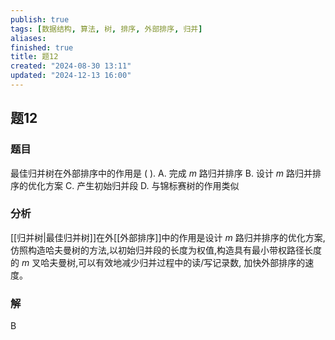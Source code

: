 ```yaml
---
publish: true
tags: [数据结构, 算法, 树, 排序, 外部排序, 归并]
aliases: 
finished: true
title: 题12
created: "2024-08-30 13:11"
updated: "2024-12-13 16:00"
---
```

## 题12
### 题目
最佳归并树在外部排序中的作用是 ( ).
A. 完成 $m$ 路归并排序 
B. 设计 $m$ 路归并排序的优化方案
C. 产生初始归并段 
D. 与锦标赛树的作用类似
### 分析
[[归并树|最佳归并树]]在外[[外部排序]]中的作用是设计 $m$ 路归并排序的优化方案,仿照构造哈夫曼树的方法,以初始归并段的长度为权值,构造具有最小带权路径长度的 $m$ 叉哈夫曼树,可以有效地减少归并过程中的读/写记录数, 加快外部排序的速度。
### 解
B